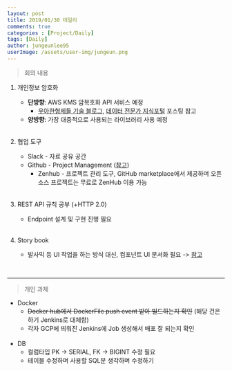 ```yaml
---
layout: post
title: 2019/01/30 데일리
comments: true
categories : [Project/Daily]
tags: [Daily]
author: jungeunlee95
userImage: /assets/user-img/jungeun.png
---
```


> <subtitle>  회의 내용 </subtitle>

1. 개인정보 암호화
    - **단방향**: AWS KMS 암복호화 API 서비스 예정
        - [우아한형제들 기술 블로그](http://woowabros.github.io/experience/2017/02/06/aws-kms.html), [데이터 전문가 지식포털](<http://www.dbguide.net/db.db?cmd=view&boardUid=152808&boardConfigUid=9&boardIdx=147&boardStep=1>)  포스팅 참고
    - **양방향**: 가장 대중적으로 사용되는 라이브러리 사용 예정 <br><br>
2. 협업 도구
    - Slack - 자료 공유 공간
    - Github - Project Management ([참고](https://cheese10yun.github.io/github-project-part3/))
      - Zenhub - 프로젝트 관리 도구, GitHub marketplace에서 제공하며 오픈 소스 프로젝트는 무료로 ZenHub 이용 가능<br><br>
3. REST API 규칙 공부 (+HTTP 2.0)
    - Endpoint 설계 및 구현 진행 필요<br><br>

4. Story book
    - 발사믹 등 UI 작업을 하는 방식 대신, 컴포넌트 UI 문서화 필요 -> [참고](<https://velog.io/@velopert/start-storybook>)
      <br>


<br>

---

> <subtitle>  개인 과제 </subtitle>

- Docker
  - ~~Docker hub에서 DockerFile push event 받아 빌드하는지 확인~~ (해당 건은 하기 Jenkins로 대체함)
  - 각자 GCP에 띄워진 Jenkins에 Job 생성해서 배포 잘 되는지 확인<br><br>
- DB
  - 컬럼타입 PK -> SERIAL, FK -> BIGINT 수정 필요 
  - 테이블 수정하며 사용할 SQL문 생각하며 수정하기

<br>
<br>